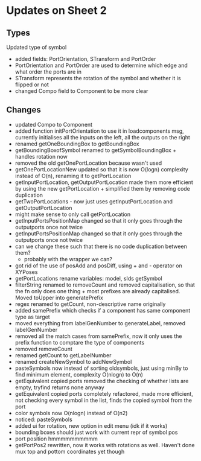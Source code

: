 Updates on Sheet 2
=========
Types
-------
Updated type of symbol
- added fields: PortOrientation, STransform and PortOrder
- PortOrientation and PortOrder are used to determine which edge and what order the ports are in
- STransform represents the rotation of the symbol and whether it is flipped or not
- changed Compo field to Component to be more clear

Changes
-------
- updated Compo to Component
- added function initPortOrientation to use it in loadcomponents msg, currently initialises all the inputs on the left, all the outputs on the right
- renamed getOneBoundingBox to getBoundingBox
- getBoundingBoxofSymbol renamed to getSymbolBoundingBox + handles rotation now
- removed the old getOnePortLocation because wasn't used
- getOnePortLocationNew updated so that it is now O(logn) complexity instead of O(n), renaming it to getPortLocation
- getInputPortLocation, getOutputPortLocation made them more efficient by using the new getPortLocation + simplified them by removing code duplication
- getTwoPortLocations - now just uses getInputPortLocation and getOutputPortLocation
- might make sense to only call getPortLocation
- getInputPortsPositionMap changed so that it only goes through the outputports once not twice
- getInputPortsPositionMap changed so that it only goes through the outputports once not twice
- can we change these such that there is no code duplication between them?
	- probably with the wrapper we can?
- got rid of the use of posAdd and posDiff, using + and - operator on XYPoses
- getPortLocations rename variables: model, sIds getSymbol
- filterString renamed to removeCount and removed capitalisation, so that the fn only does one thing + most prefixes are already capitalised. Moved toUpper into generatePrefix
- regex renamed to getCount, non-descriptive name originally
- added samePrefix which checks if a component has same component type as target
- moved everything from labelGenNumber to generateLabel, removed labelGenNumber
- removed all the match cases from samePrefix, now it only uses the prefix function to comptare the type of components
- removed removeCount
- renamed getCount to getLabelNumber
- renamed createNewSymbol to addNewSymbol
- pasteSymbols now instead of sorting oldsymbols, just using minBy to find minimum element, complexity O(nlogn) to O(n)
- getEquivalent copied ports removed the checking of whether lists are empty, tryfind returns none anyway
- getEquivalent copied ports completely refactored, made more efficient, not checking every symbol in the list, finds the copied symbol from the port
- color symbols now O(nlogn) instead of O(n2)
- noticed: pasteSymbols
- added ui for rotation, new option in edit menu (idk if it works)
- bounding boxes should just work with current repr of symbol pos
- port position hmmmmmmmmmm
- getPortPos2 rewritten, now it works with rotations as well. Haven't done mux top and pottom coordinates yet though

                                                                                                                                                                                                                                                                                                                                


